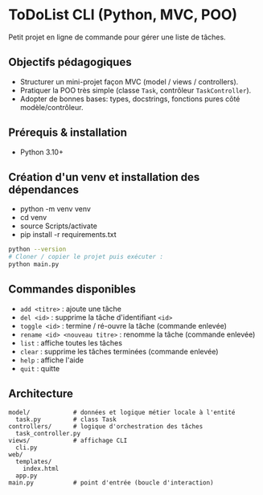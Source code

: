 # ToDoList CLI (Python, MVC, POO)

Petit projet en ligne de commande pour gérer une liste de tâches.

## Objectifs pédagogiques
- Structurer un mini-projet façon MVC (model / views / controllers).
- Pratiquer la POO très simple (classe `Task`, contrôleur `TaskController`).
- Adopter de bonnes bases: types, docstrings, fonctions pures côté modèle/contrôleur.

## Prérequis & installation
- Python 3.10+

## Création d'un venv et installation des dépendances
- python -m venv venv
- cd venv
- source Scripts/activate
- pip install -r requirements.txt

```bash
python --version
# Cloner / copier le projet puis exécuter :
python main.py
```

## Commandes disponibles
- `add <titre>` : ajoute une tâche
- `del <id>` : supprime la tâche d'identifiant `<id>`
- `toggle <id>` : termine / ré-ouvre la tâche (commande enlevée)
- `rename <id> <nouveau titre>` : renomme la tâche (commande enlevée)
- `list` : affiche toutes les tâches
- `clear` : supprime les tâches terminées (commande enlevée)
- `help` : affiche l'aide
- `quit` : quitte

## Architecture
```
model/            # données et logique métier locale à l'entité
  task.py         # class Task
controllers/      # logique d'orchestration des tâches
  task_controller.py
views/            # affichage CLI
  cli.py
web/
  templates/
    index.html
  app.py
main.py           # point d'entrée (boucle d'interaction)